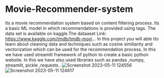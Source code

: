 # Movie-Recommender-system
Its a movie recommendation system based on content filtering process. Its a basic ML model in which recommendations is provided using tags. 
The data set is available on kaggle.The dataaset Link: https://www.kaggle.com/tmdb/tmdb-movi...
In this project you will able  tto learn about cleaning data and techniques such as cosine similiarity and vectorization which can be used for the recommendation process.
In this we have used streamlit framework of python to create a basic python website.
In this we have also used libraries such as pandas ,numpy, streamlit, pickle ,requests..
![Screenshot 2023-05-11 124556](https://github.com/gungun005/Movie-Recommender-system/assets/120474972/f80f70c7-f920-4310-9d50-301a910bd2ef)
![Screenshot 2023-05-11 124617](https://github.com/gungun005/Movie-Recommender-system/assets/120474972/89c70e7f-caf8-4068-8da8-7d4eb56c8d21)


